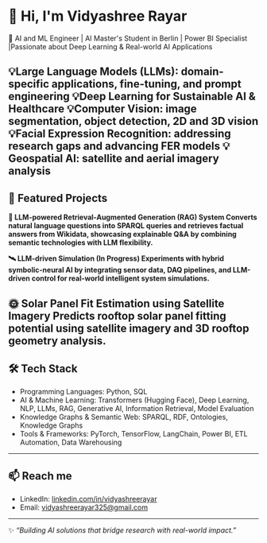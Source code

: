 # 👋 Hi, I'm Vidyashree Rayar

🚀 AI and ML Engineer | AI Master's Student in Berlin | Power BI Specialist |Passionate about Deep Learning & Real-world AI Applications  

💡Large Language Models (LLMs): domain-specific applications, fine-tuning, and prompt engineering
💡Deep Learning for Sustainable AI & Healthcare
💡Computer Vision: image segmentation, object detection, 2D and 3D vision
💡Facial Expression Recognition: addressing research gaps and advancing FER models
💡Geospatial AI: satellite and aerial imagery analysis
---

## 📂 Featured Projects

**🤖 LLM-powered Retrieval-Augmented Generation (RAG) System
Converts natural language questions into SPARQL queries and retrieves factual answers from Wikidata, showcasing explainable Q&A by combining semantic technologies with LLM flexibility.**

**🛰️ LLM-driven Simulation (In Progress)
Experiments with hybrid symbolic-neural AI by integrating sensor data, DAQ pipelines, and LLM-driven control for real-world intelligent system simulations.**

**🌞 Solar Panel Fit Estimation using Satellite Imagery
Predicts rooftop solar panel fitting potential using satellite imagery and 3D rooftop geometry analysis.**
---

## 🛠 Tech Stack

- Programming Languages: Python, SQL
- AI & Machine Learning: Transformers (Hugging Face), Deep Learning, NLP, LLMs, RAG, Generative AI, Information Retrieval, Model Evaluation
- Knowledge Graphs & Semantic Web: SPARQL, RDF, Ontologies, Knowledge Graphs
- Tools & Frameworks: PyTorch, TensorFlow, LangChain, Power BI, ETL Automation, Data Warehousing

---

## 📫 Reach me

- LinkedIn: [linkedin.com/in/vidyashreerayar](https://linkedin.com/in/vidyashreerayar)  
- Email: vidyashreerayar325@gmail.com

---
✨ *“Building AI solutions that bridge research with real-world impact.”*
